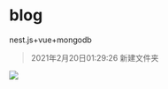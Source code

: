 # blog
nest.js+vue+mongodb

> 2021年2月20日01:29:26      新建文件夹

<img src="https://gitee.com/dwsy7/pic/raw/master/img/1MQ5R%~[8(X@QEZO(4]L$9N.jpg"/>